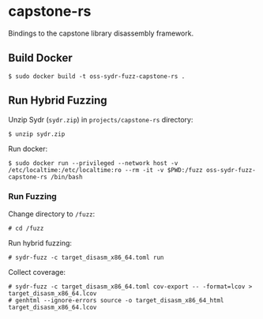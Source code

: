 # capstone-rs

Bindings to the capstone library disassembly framework.

## Build Docker

    $ sudo docker build -t oss-sydr-fuzz-capstone-rs .

## Run Hybrid Fuzzing

Unzip Sydr (`sydr.zip`) in `projects/capstone-rs` directory:

    $ unzip sydr.zip

Run docker:

    $ sudo docker run --privileged --network host -v /etc/localtime:/etc/localtime:ro --rm -it -v $PWD:/fuzz oss-sydr-fuzz-capstone-rs /bin/bash

### Run Fuzzing

Change directory to `/fuzz`:

    # cd /fuzz

Run hybrid fuzzing:

    # sydr-fuzz -c target_disasm_x86_64.toml run

Collect coverage:

    # sydr-fuzz -c target_disasm_x86_64.toml cov-export -- -format=lcov > target_disasm_x86_64.lcov
    # genhtml --ignore-errors source -o target_disasm_x86_64_html target_disasm_x86_64.lcov

